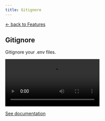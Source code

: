 ```yaml
---
title: Gitignore
---
```


<section class="max-w-3xl mx-auto mt-20 flex flex-col px-5">
  <p class="text-right">
    <a class="link-primary" href="/features">&larr; back to Features</a>
  </p>
  <h1 class="my-5 text-center text-5xl sm:text-6xl md:text-7xl lg:text-8xl font-bold tracking-tight leading-none text-zinc-950 dark:text-[#ECD53F]">Gitignore</h1>
  <p class="mx-auto mt-3 max-w-3xl text-center text-md md:text-lg text-zinc-600 leading-2 mb-6">Gitignore your .env files.</p>

  <video class="my-10 w-full rounded-md border border-zinc-200 dark:border-zinc-800" controls>
    <source src="https://github.com/user-attachments/assets/c993d899-7041-4f5e-868f-59ae204a9d21" type="video/mp4">
    your browser does not support the video tag
  </video>

  <p class="text-center"><a class="link-primary" href="/docs/advanced/gitignore">See documentation</a></p>
</section>
